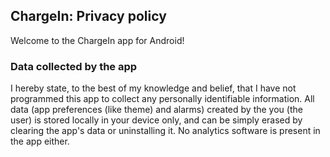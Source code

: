 ## ChargeIn: Privacy policy

Welcome to the ChargeIn app for Android!

### Data collected by the app

I hereby state, to the best of my knowledge and belief, that I have not programmed this app to collect any personally identifiable information. All data (app preferences (like theme) and alarms) created by the you (the user) is stored locally in your device only, and can be simply erased by clearing the app's data or uninstalling it. No analytics software is present in the app either.

